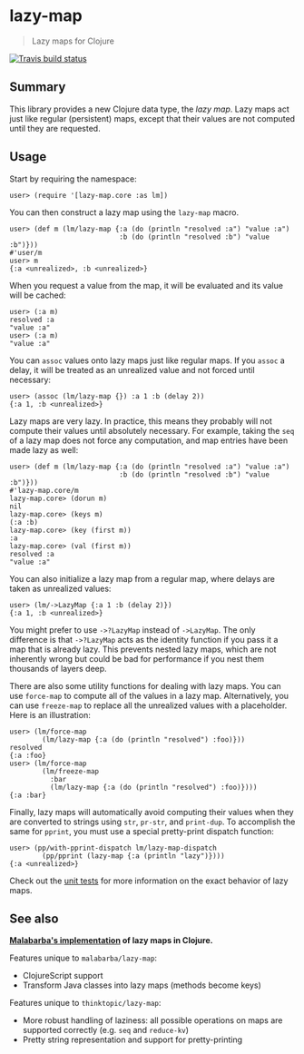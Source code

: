 # lazy-map

> Lazy maps for Clojure

[![Travis build status][travis icon]][travis]

[travis]: https://travis-ci.org/thinktopic/lazy-map
[travis icon]: https://travis-ci.org/thinktopic/lazy-map.svg?branch=master

## Summary

This library provides a new Clojure data type, the *lazy map*. Lazy
maps act just like regular (persistent) maps, except that their values
are not computed until they are requested.

## Usage

Start by requiring the namespace:

    user> (require '[lazy-map.core :as lm])

You can then construct a lazy map using the `lazy-map` macro.

    user> (def m (lm/lazy-map {:a (do (println "resolved :a") "value :a")
                               :b (do (println "resolved :b") "value :b")}))
    #'user/m
    user> m
    {:a <unrealized>, :b <unrealized>}

When you request a value from the map, it will be evaluated and its
value will be cached:

    user> (:a m)
    resolved :a
    "value :a"
    user> (:a m)
    "value :a"

You can `assoc` values onto lazy maps just like regular maps. If you
`assoc` a delay, it will be treated as an unrealized value and not
forced until necessary:

    user> (assoc (lm/lazy-map {}) :a 1 :b (delay 2))
    {:a 1, :b <unrealized>}

Lazy maps are very lazy. In practice, this means they probably will
not compute their values until absolutely necessary. For example,
taking the `seq` of a lazy map does not force any computation, and map
entries have been made lazy as well:

    user> (def m (lm/lazy-map {:a (do (println "resolved :a") "value :a")
                               :b (do (println "resolved :b") "value :b")}))
    #'lazy-map.core/m
    lazy-map.core> (dorun m)
    nil
    lazy-map.core> (keys m)
    (:a :b)
    lazy-map.core> (key (first m))
    :a
    lazy-map.core> (val (first m))
    resolved :a
    "value :a"

You can also initialize a lazy map from a regular map, where delays
are taken as unrealized values:

    user> (lm/->LazyMap {:a 1 :b (delay 2)})
    {:a 1, :b <unrealized>}

You might prefer to use `->?LazyMap` instead of `->LazyMap`. The only
difference is that `->?LazyMap` acts as the identity function if you
pass it a map that is already lazy. This prevents nested lazy maps,
which are not inherently wrong but could be bad for performance if you
nest them thousands of layers deep.

There are also some utility functions for dealing with lazy maps. You
can use `force-map` to compute all of the values in a lazy map.
Alternatively, you can use `freeze-map` to replace all the unrealized
values with a placeholder. Here is an illustration:

    user> (lm/force-map
            (lm/lazy-map {:a (do (println "resolved") :foo)}))
    resolved
    {:a :foo}
    user> (lm/force-map
            (lm/freeze-map
              :bar
              (lm/lazy-map {:a (do (println "resolved") :foo)})))
    {:a :bar}

Finally, lazy maps will automatically avoid computing their values
when they are converted to strings using `str`, `pr-str`, and
`print-dup`. To accomplish the same for `pprint`, you must use a
special pretty-print dispatch function:

    user> (pp/with-pprint-dispatch lm/lazy-map-dispatch
            (pp/pprint (lazy-map {:a (println "lazy")})))
    {:a <unrealized>}

Check out the [unit tests] for more information on the exact behavior
of lazy maps.

[unit tests]: src/lazy_map/core_test.clj

## See also

**[Malabarba's implementation] of lazy maps in Clojure.**

[Malabarba's implementation]: https://github.com/Malabarba/lazy-map-clojure

Features unique to `malabarba/lazy-map`:

* ClojureScript support
* Transform Java classes into lazy maps (methods become keys)

Features unique to `thinktopic/lazy-map`:

* More robust handling of laziness: all possible operations on maps
  are supported correctly (e.g. `seq` and `reduce-kv`)
* Pretty string representation and support for pretty-printing
